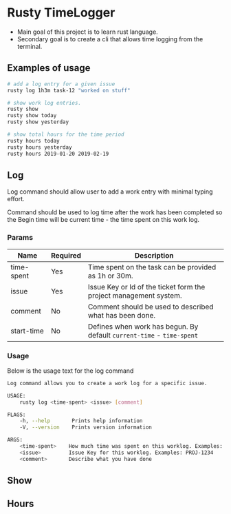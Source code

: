 # Rusty TimeLogger

* Main goal of this project is to learn rust language. 
* Secondary goal is to create a cli that allows time logging from the terminal.


## Examples of usage

``` bash  
# add a log entry for a given issue
rusty log 1h3m task-12 "worked on stuff"

# show work log entries.
rusty show
rusty show today 
rusty show yesterday

# show total hours for the time period
rusty hours today
rusty hours yesterday
rusty hours 2019-01-20 2019-02-19
```

## Log
Log command should allow user to add a work entry with minimal typing effort.

Command should be used to log time after the work has been completed so the Begin time will be current time - the time spent on this work log.

### Params 

| Name       | Required | Description                                                           |
| ---------- | -------- | --------------------------------------------------------------------- |
| time-spent | Yes      | Time spent on the task can be provided as 1h or 30m.                  |
| issue      | Yes      | Issue Key or Id of the ticket form the project management system.     |
| comment    | No       | Comment should be used to described what has been done.               |
| start-time | No       | Defines when work has begun. By default `current-time` - `time-spent` |

### Usage
Below is the usage text for the log command
``` bash
Log command allows you to create a work log for a specific issue.

USAGE:
    rusty log <time-spent> <issue> [comment]

FLAGS:
    -h, --help       Prints help information
    -V, --version    Prints version information

ARGS:
    <time-spent>    How much time was spent on this worklog. Examples: is 1h or 1h30m or 30m
    <issue>         Issue Key for this worklog. Examples: PROJ-1234
    <comment>       Describe what you have done
```
## Show 


## Hours

